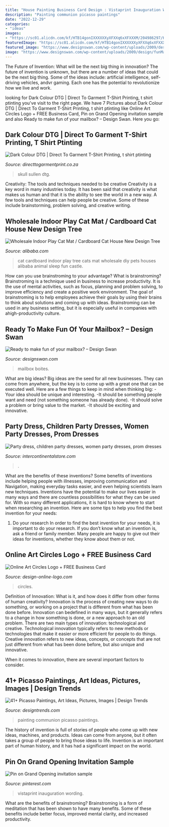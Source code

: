 ```yaml
---
title: "House Painting Business Card Design : Vistaprint Inauguration Wording"
description: "Painting communion picasso paintings"
date: "2022-12-29"
categories:
- "ideas"
images:
- "https://sc01.alicdn.com/kf/HTB14gonIXXXXXXyXFXXq6xXFXXXM/204986297/HTB14gonIXXXXXXyXFXXq6xXFXXXM.jpg"
featuredImage: "https://sc01.alicdn.com/kf/HTB14gonIXXXXXXyXFXXq6xXFXXXM/204986297/HTB14gonIXXXXXXyXFXXq6xXFXXXM.jpg"
featured_image: "https://www.designswan.com/wp-content/uploads/2009/design/funMailbox/20.JPG"
image: "https://www.designswan.com/wp-content/uploads/2009/design/funMailbox/20.JPG"
---
```



The Future of Invention: What will be the next big thing in innovation?
The future of invention is unknown, but there are a number of ideas that could be the next big thing. Some of the ideas include: artificial intelligence, self-driving vehicles, andvr gaming. Each one has the potential to revolutionize how we live and work.

	

		
looking for Dark Colour DTG | Direct To Garment T-Shirt Printing, t shirt ptinting you've visit to the right page. We have 7 Pictures about Dark Colour DTG | Direct To Garment T-Shirt Printing, t shirt ptinting like Online Art Circles Logo + FREE Business Card, Pin on Grand Opening invitation sample and also Ready to make fun of your mailbox? – Design Swan. Here you go:
		
    
## Dark Colour DTG | Direct To Garment T-Shirt Printing, T Shirt Ptinting

<img loading=lazy src="https://directtogarmentprint.co.za/wp-content/uploads/2017/12/direct-to-garment-51-768x960.jpg" onerror="this.onerror=null;this.src='https://tse4.mm.bing.net/th?id=OIP.5Pf8y-ugcvTWwASmSqWn8QHaJQ&amp;pid=15.1';" alt="Dark Colour DTG | Direct To Garment T-Shirt Printing, t shirt ptinting">

_Source: directtogarmentprint.co.za_

>skull sullen dtg. 

	

Creativity: The tools and techniques needed to be creative
Creativity is a key word in many industries today. It has been said that creativity is what makes us human and that it is the ability to see the world in a new way. A few tools and techniques can help people be creative. Some of these include brainstorming, problem solving, and creative writing.

    
## Wholesale Indoor Play Cat Mat / Cardboard Cat House New Design Tree

<img loading=lazy src="https://sc01.alicdn.com/kf/HTB14gonIXXXXXXyXFXXq6xXFXXXM/204986297/HTB14gonIXXXXXXyXFXXq6xXFXXXM.jpg" onerror="this.onerror=null;this.src='https://tse4.mm.bing.net/th?id=OIP.kxu49K1kUFKoh-paNSd3QAHaIn&amp;pid=15.1';" alt="Wholesale Indoor Play Cat Mat / Cardboard Cat House New Design Tree">

_Source: alibaba.com_

>cat cardboard indoor play tree cats mat wholesale diy pets houses alibaba animal sleep fun castle. 

	

How can you use brainstroming to your advantage?
What is brainstroming? Brainstroming is a technique used in business to increase productivity. It is the use of mental activities, such as focus, planning and problem solving, to improve efficiency and create a positive work environment. The goal of brainstroming is to help employees achieve their goals by using their brains to think about solutions and coming up with ideas. Brainstroming can be used in any business setting, but it is especially useful in companies with ahigh-productivity culture.

    
## Ready To Make Fun Of Your Mailbox? – Design Swan

<img loading=lazy src="https://www.designswan.com/wp-content/uploads/2009/design/funMailbox/20.JPG" onerror="this.onerror=null;this.src='https://tse4.mm.bing.net/th?id=OIP.zs1KXX5BLW3EIJYFN5uuwQAAAA&amp;pid=15.1';" alt="Ready to make fun of your mailbox? – Design Swan">

_Source: designswan.com_

>mailbox boites. 

	

What are big ideas?
Big ideas are the seed for all new businesses. They can come from anywhere, but the key is to come up with a great one that can be executed well. Here are a few things to keep in mind when thinking big: 
-Your idea should be unique and interesting. 
-It should be something people want and need (not something someone has already done). 
-It should solve a problem or bring value to the market. 
-It should be exciting and innovative.

    
## Party Dress, Children Party Dresses, Women Party Dresses, Prom Dresses

<img loading=lazy src="https://ae01.alicdn.com/kf/HTB1ItXKavjsK1Rjy1Xaq6zispXaW.jpg" onerror="this.onerror=null;this.src='https://tse4.mm.bing.net/th?id=OIP.nAawxQZgTQNBFTbELSTPJgHaF4&amp;pid=15.1';" alt="Party dress, children party dresses, women party dresses, prom dresses">

_Source: intercontinentalstore.com_

>. 

	

What are the benefits of these inventions?
Some benefits of inventions include helping people with illnesses, improving communication and Navigation, making everyday tasks easier, and even helping scientists learn new techniques. Inventions have the potential to make our lives easier in many ways and there are countless possibilities for what they can be used for. With so many different applications, it is hard to know where to start when researching an invention. Here are some tips to help you find the best invention for your needs:
1) Do your research
In order to find the best invention for your needs, it is important to do your research. If you don’t know what an invention is, ask a friend or family member. Many people are happy to give out their ideas for inventions, whether they know about them or not.

    
## Online Art Circles Logo + FREE Business Card

<img loading=lazy src="https://design-online-logo.com/wp-content/uploads/2013/09/logos-for-print-house.jpg" onerror="this.onerror=null;this.src='https://tse2.mm.bing.net/th?id=OIP.PjpjegZDvN-raXB_e7l-2QHaJi&amp;pid=15.1';" alt="Online Art Circles Logo + FREE Business Card">

_Source: design-online-logo.com_

>circles. 

	

Definition of Innovation: What is it, and how does it differ from other forms of human creativity?
Innovation is the process of creating new ways to do something, or working on a project that is different from what has been done before. Innovation can bedefined in many ways, but it generally refers to a change in how something is done, or a new approach to an old problem. 
There are two main types of innovation: technological and creative. Technological innovation typically refers to new methods or technologies that make it easier or more efficient for people to do things. Creative innovation refers to new ideas, concepts, or concepts that are not just different from what has been done before, but also unique and innovative. 

When it comes to innovation, there are several important factors to consider.

    
## 41+ Picasso Paintings, Art Ideas, Pictures, Images | Design Trends

<img loading=lazy src="https://images.designtrends.com/wp-content/uploads/2016/03/09120213/First-Communion-Painting.jpg" onerror="this.onerror=null;this.src='https://tse3.mm.bing.net/th?id=OIP.huRBuH__6mSAeHl01_hvwwHaKo&amp;pid=15.1';" alt="41+ Picasso Paintings, Art Ideas, Pictures, Images | Design Trends">

_Source: designtrends.com_

>painting communion picasso paintings. 

	

The history of invention is full of stories of people who come up with new ideas, machines, and products. Ideas can come from anyone, but it often takes a group of people to bring those ideas to life. Invention is an important part of human history, and it has had a significant impact on the world.

    
## Pin On Grand Opening Invitation Sample

<img loading=lazy src="https://i.pinimg.com/736x/ee/3d/ba/ee3dba20f92fce0a3c9deed1571a498f.jpg" onerror="this.onerror=null;this.src='https://tse4.mm.bing.net/th?id=OIP.QUCzsyi_GbCxEOyie_ADUAHaKX&amp;pid=15.1';" alt="Pin on Grand Opening invitation sample">

_Source: pinterest.com_

>vistaprint inauguration wording. 

	

What are the benefits of brainstroming?
Brainstroming is a form of meditation that has been shown to have many benefits. Some of these benefits include better focus, improved mental clarity, and increased productivity.

